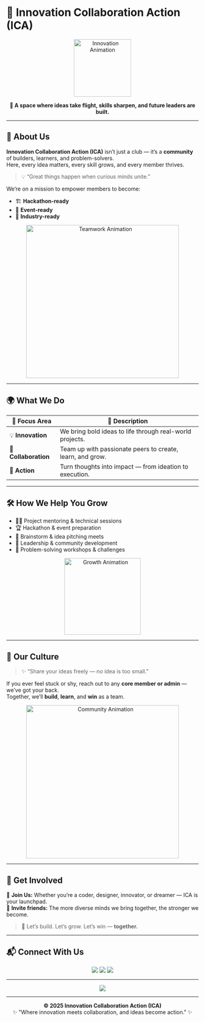 # 🌟 Innovation Collaboration Action (ICA)

<p align="center">
  <img src="https://media.giphy.com/media/26tn33aiTi1jkl6H6/giphy.gif" width="150" alt="Innovation Animation">
</p>

<p align="center">
  <b>🚀 A space where ideas take flight, skills sharpen, and future leaders are built.</b>
</p>

---

## 🧠 About Us

**Innovation Collaboration Action (ICA)** isn’t just a club — it’s a **community** of builders, learners, and problem-solvers.  
Here, every idea matters, every skill grows, and every member thrives.

> 💡 “Great things happen when curious minds unite.”

We’re on a mission to empower members to become:
- 🏗️ **Hackathon-ready**
- 🎯 **Event-ready**
- 💼 **Industry-ready**

<p align="center">
  <img src="https://media.giphy.com/media/qgQUggAC3Pfv687qPC/giphy.gif" width="400" alt="Teamwork Animation">
</p>

---

## 🌍 What We Do

| 🧩 Focus Area | 💬 Description |
|---------------|----------------|
| 💡 **Innovation** | We bring bold ideas to life through real-world projects. |
| 🤝 **Collaboration** | Team up with passionate peers to create, learn, and grow. |
| 🚀 **Action** | Turn thoughts into impact — from ideation to execution. |

---

## 🛠️ How We Help You Grow

- 🧑‍💻 Project mentoring & technical sessions  
- 🏆 Hackathon & event preparation  
- 💬 Brainstorm & idea pitching meets  
- 🌱 Leadership & community development  
- 🔧 Problem-solving workshops & challenges  

<p align="center">
  <img src="https://media.giphy.com/media/Ll22OhMLAlVDb8UQWe/giphy.gif" width="200" alt="Growth Animation">
</p>

---

## 💬 Our Culture

> ✨ “Share your ideas freely — no idea is too small.”

If you ever feel stuck or shy, reach out to any **core member or admin** — we’ve got your back.  
Together, we’ll **build**, **learn**, and **win** as a team.

<p align="center">
  <img src="https://media.giphy.com/media/dWesBcTLavkZuG35MI/giphy.gif" width="400" alt="Community Animation">
</p>

---

## 🌈 Get Involved

🎯 **Join Us:** Whether you’re a coder, designer, innovator, or dreamer — ICA is your launchpad.  
💬 **Invite friends:** The more diverse minds we bring together, the stronger we become.

> 🧩 Let’s build. Let’s grow. Let’s win — **together.**

---

## 📬 Connect With Us

<p align="center">
  <a href="https://github.com/your-org-link"><img src="https://img.shields.io/badge/GitHub-ICA-black?style=for-the-badge&logo=github" /></a>
  <a href="https://linkedin.com/company/your-link"><img src="https://img.shields.io/badge/LinkedIn-ICA-blue?style=for-the-badge&logo=linkedin" /></a>
  <a href="mailto:contact@ica.org"><img src="https://img.shields.io/badge/Email-Contact%20Us-green?style=for-the-badge&logo=gmail" /></a>
</p>

---

<p align="center">
  <img src="https://readme-typing-svg.herokuapp.com?font=Montserrat&weight=600&size=24&duration=4000&pause=1000&color=00C6FF&center=true&vCenter=true&width=700&lines=Innovate+💡+Collaborate+🤝+Act+🚀;Together%2C+We+Build+the+Future!;Welcome+to+ICA!">
</p>

---

<p align="center">
  <b>© 2025 Innovation Collaboration Action (ICA)</b>  
  <br>✨ "Where innovation meets collaboration, and ideas become action." ✨
</p>
